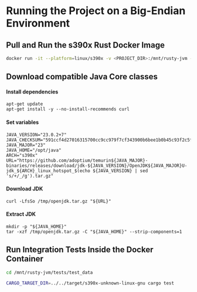 # Running the Project on a Big-Endian Environment

## Pull and Run the s390x Rust Docker Image
```bash
docker run -it --platform=linux/s390x -v <PROJECT_DIR>:/mnt/rusty-jvm --entrypoint /bin/bash s390x/rust
```

## Download compatible Java Core classes
#### Install dependencies
```shell
apt-get update
apt-get install -y --no-install-recommends curl
```
#### Set variables
```shell
JAVA_VERSION="23.0.2+7"
JAVA_CHECKSUM="591ccf4d27016315700cc9cc979f7cf343900b6bee1b0b45c93f2c5f946e5aac"
JAVA_MAJOR="23"
JAVA_HOME="/opt/java"
ARCH="s390x"
URL="https://github.com/adoptium/temurin${JAVA_MAJOR}-binaries/releases/download/jdk-${JAVA_VERSION}/OpenJDK${JAVA_MAJOR}U-jdk_${ARCH}_linux_hotspot_$(echo ${JAVA_VERSION} | sed 's/+/_/g').tar.gz"
```
#### Download JDK
```shell
curl -LfsSo /tmp/openjdk.tar.gz "${URL}"
```
#### Extract JDK
```shell
mkdir -p "${JAVA_HOME}"
tar -xzf /tmp/openjdk.tar.gz -C "${JAVA_HOME}" --strip-components=1
```

## Run Integration Tests Inside the Docker Container
```bash
cd /mnt/rusty-jvm/tests/test_data
```
```bash
CARGO_TARGET_DIR=../../target/s390x-unknown-linux-gnu cargo test
```
